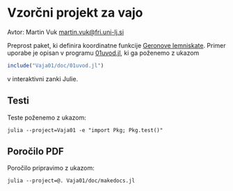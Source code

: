# Vzorčni projekt za vajo

Avtor: Martin Vuk <martin.vuk@fri.uni-lj.si>

Preprost paket, ki definira koordinatne funkcije [Geronove lemniskate](https://sl.wikipedia.org/wiki/Geronova_lemniskata). Primer uporabe je opisan v programu [01uvod.jl](doc/01uvod.jl), ki ga poženemo z ukazom

```jl
include("Vaja01/doc/01uvod.jl")
```
v interaktivni zanki Julie.

## Testi

Teste poženemo z ukazom:

```
julia --project=Vaja01 -e "import Pkg; Pkg.test()"
```

## Poročilo PDF

Poročilo pripravimo z ukazom:

```
julia --project=@. Vaja01/doc/makedocs.jl
```
